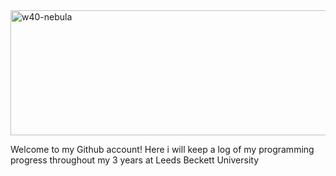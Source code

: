 
<img width="780" height="200" alt="w40-nebula" src="https://github.com/user-attachments/assets/ae4026a7-707a-4ebd-a1fb-b9d0e754a410" />

Welcome to my Github account!
Here i will keep a log of my programming progress throughout my 3 years at Leeds Beckett University

